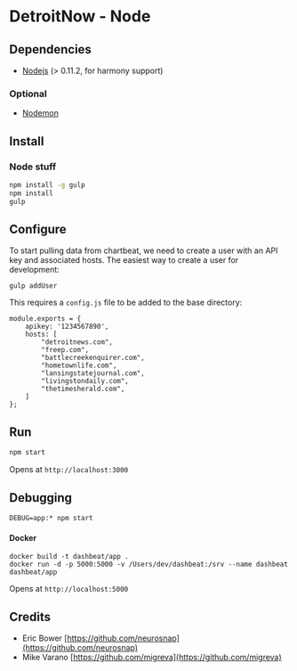 # DetroitNow - Node

## Dependencies
* [Nodejs](http://nodejs.org) (> 0.11.2, for harmony support)

### Optional
* [Nodemon](http://nodemon.io/)

## Install
### Node stuff
```bash
npm install -g gulp
npm install
gulp
```

## Configure
To start pulling data from chartbeat, we need to create a user with an
API key and associated hosts.  The easiest way to create a user for development:
```
gulp addUser
```

This requires a `config.js` file to be added to the base directory:
```
module.exports = {
    apikey: '1234567890',
    hosts: [
        "detroitnews.com",
        "freep.com",
        "battlecreekenquirer.com",
        "hometownlife.com",
        "lansingstatejournal.com",
        "livingstondaily.com",
        "thetimesherald.com",
    ]
};
```

## Run
```bash
npm start
```
Opens at ```http://localhost:3000```

## Debugging
```
DEBUG=app:* npm start
```

#### Docker
```
docker build -t dashbeat/app .
docker run -d -p 5000:5000 -v /Users/dev/dashbeat:/srv --name dashbeat dashbeat/app
```

Opens at `http://localhost:5000`

## Credits
* Eric Bower [https://github.com/neurosnap](https://github.com/neurosnap)
* Mike Varano [https://github.com/migreva](https://github.com/migreva)
